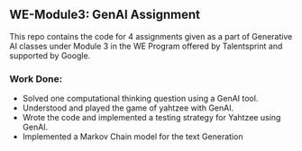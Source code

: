 ## WE-Module3: GenAI Assignment

This repo contains the code for 4 assignments given as a part of Generative AI classes under Module 3 in the WE Program offered by Talentsprint and supported by Google.

### Work Done:
* Solved one computational thinking question using a GenAI tool.
* Understood and played the game of yahtzee with GenAI.
* Wrote the code and implemented a testing strategy for Yahtzee using GenAI.
* Implemented a Markov Chain model for the text Generation
